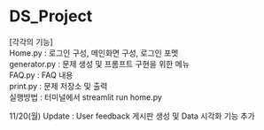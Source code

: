 # DS_Project  
[각각의 기능]  
Home.py : 로그인 구성, 메인화면 구성, 로그인 포멧  
generator.py : 문제 생성 및 프롬프트 구현을 위한 메뉴  
FAQ.py : FAQ 내용  
print.py : 문제 저장소 및 출력  
실행방법 : 터미널에서 streamlit run home.py

11/20(월) Update : User feedback 게시판 생성 및 Data 시각화 기능 추가
